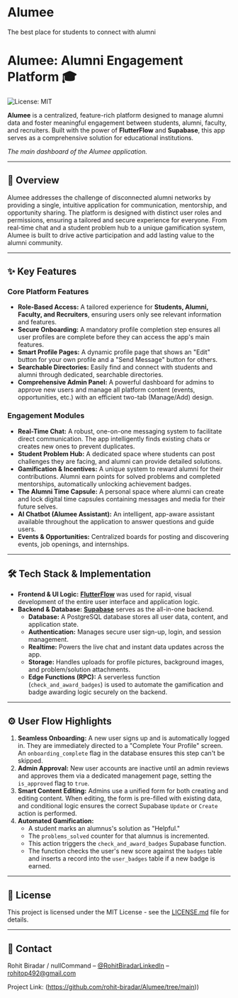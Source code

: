 # Alumee
The best place for students to connect with alumni

# Alumee: Alumni Engagement Platform 🎓

![License: MIT](https://img.shields.io/badge/License-MIT-blue.svg)

**Alumee** is a centralized, feature-rich platform designed to manage alumni data and foster meaningful engagement between students, alumni, faculty, and recruiters. Built with the power of **FlutterFlow** and **Supabase**, this app serves as a comprehensive solution for educational institutions.


*The main dashboard of the Alumee application.*

---

## 📝 Overview

Alumee addresses the challenge of disconnected alumni networks by providing a single, intuitive application for communication, mentorship, and opportunity sharing. The platform is designed with distinct user roles and permissions, ensuring a tailored and secure experience for everyone. From real-time chat and a student problem hub to a unique gamification system, Alumee is built to drive active participation and add lasting value to the alumni community.

---

## ✨ Key Features

### Core Platform Features
* **Role-Based Access:** A tailored experience for **Students, Alumni, Faculty, and Recruiters**, ensuring users only see relevant information and features.
* **Secure Onboarding:** A mandatory profile completion step ensures all user profiles are complete before they can access the app's main features.
* **Smart Profile Pages:** A dynamic profile page that shows an "Edit" button for your own profile and a "Send Message" button for others.
* **Searchable Directories:** Easily find and connect with students and alumni through dedicated, searchable directories.
* **Comprehensive Admin Panel:** A powerful dashboard for admins to approve new users and manage all platform content (events, opportunities, etc.) with an efficient two-tab (Manage/Add) design.

### Engagement Modules
* **Real-Time Chat:** A robust, one-on-one messaging system to facilitate direct communication. The app intelligently finds existing chats or creates new ones to prevent duplicates.
* **Student Problem Hub:** A dedicated space where students can post challenges they are facing, and alumni can provide detailed solutions.
* **Gamification & Incentives:** A unique system to reward alumni for their contributions. Alumni earn points for solved problems and completed mentorships, automatically unlocking achievement badges.
* **The Alumni Time Capsule:** A personal space where alumni can create and lock digital time capsules containing messages and media for their future selves.
* **AI Chatbot (Alumee Assistant):** An intelligent, app-aware assistant available throughout the application to answer questions and guide users.
* **Events & Opportunities:** Centralized boards for posting and discovering events, job openings, and internships.

---

## 🛠️ Tech Stack & Implementation

* **Frontend & UI Logic:** [**FlutterFlow**](https://flutterflow.io/) was used for rapid, visual development of the entire user interface and application logic.
* **Backend & Database:** [**Supabase**](https://supabase.io/) serves as the all-in-one backend.
    * **Database:** A PostgreSQL database stores all user data, content, and application state.
    * **Authentication:** Manages secure user sign-up, login, and session management.
    * **Realtime:** Powers the live chat and instant data updates across the app.
    * **Storage:** Handles uploads for profile pictures, background images, and problem/solution attachments.
    * **Edge Functions (RPC):** A serverless function (`check_and_award_badges`) is used to automate the gamification and badge awarding logic securely on the backend.

---

## ⚙️ User Flow Highlights

1.  **Seamless Onboarding:** A new user signs up and is automatically logged in. They are immediately directed to a "Complete Your Profile" screen. An `onboarding_complete` flag in the database ensures this step can't be skipped.
2.  **Admin Approval:** New user accounts are inactive until an admin reviews and approves them via a dedicated management page, setting the `is_approved` flag to `true`.
3.  **Smart Content Editing:** Admins use a unified form for both creating and editing content. When editing, the form is pre-filled with existing data, and conditional logic ensures the correct Supabase `Update` or `Create` action is performed.
4.  **Automated Gamification:**
    * A student marks an alumnus's solution as "Helpful."
    * The `problems_solved` counter for that alumnus is incremented.
    * This action triggers the `check_and_award_badges` Supabase function.
    * The function checks the user's new score against the `badges` table and inserts a record into the `user_badges` table if a new badge is earned.

---

## 📜 License

This project is licensed under the MIT License - see the [LICENSE.md](LICENSE.md) file for details.

---

## 📧 Contact

Rohit Biradar / nullCommand – [@RohitBiradarLinkedIn](http://linkedin.com/in/rohit-biradar-862a1932b) – rohitop492@gmail.com

Project Link: (https://github.com/rohit-biradar/Alumee/tree/main))
```

